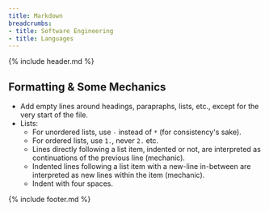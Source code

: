 ```yaml
---
title: Markdown
breadcrumbs:
- title: Software Engineering
- title: Languages
---
```

{% include header.md %}

## Formatting & Some Mechanics

- Add empty lines around headings, parapraphs, lists, etc., except for the very start of the file.
- Lists:
    - For unordered lists, use `-` instead of `*` (for consistency's sake).
    - For ordered lists, use `1.`, never `2.` etc.
    - Lines directly following a list item, indented or not, are interpreted as continuations of the previous line (mechanic).
    - Indented lines following a list item with a new-line in-between are interpreted as new lines within the item (mechanic).
    - Indent with four spaces.

{% include footer.md %}
